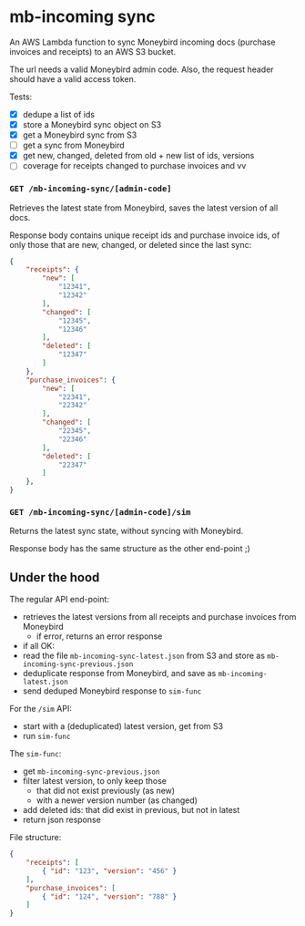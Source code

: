 # mb-incoming sync
An AWS Lambda function to sync Moneybird incoming docs (purchase invoices and receipts) to an AWS S3 bucket.

The url needs a valid Moneybird admin code. Also, the request header should have a valid access token.

Tests:

- [x] dedupe a list of ids
- [x] store a Moneybird sync object on S3
- [x] get a Moneybird sync from S3
- [ ] get a sync from Moneybird
- [x] get new, changed, deleted from old + new list of ids, versions
- [ ] coverage for receipts changed to purchase invoices and vv

### `GET /mb-incoming-sync/[admin-code]`
Retrieves the latest state from Moneybird, saves the latest version of all docs.

Response body contains unique receipt ids and purchase invoice ids, of only those that are new, changed, or deleted since the last sync:
```json
{
    "receipts": { 
        "new": [
            "12341",
            "12342"
        ],
        "changed": [
            "12345",
            "12346"
        ],
        "deleted": [
            "12347"
        ]
    },
    "purchase_invoices": { 
        "new": [
            "22341",
            "22342"
        ],
        "changed": [
            "22345",
            "22346"
        ],
        "deleted": [
            "22347"
        ]
    },
}
```
### `GET /mb-incoming-sync/[admin-code]/sim`
Returns the latest sync state, without syncing with Moneybird.

Response body has the same structure as the other end-point ;)

## Under the hood
The regular API end-point:

- retrieves the latest versions from all receipts and purchase invoices from Moneybird
    - if error, returns an error response
- if all OK:
- read the file `mb-incoming-sync-latest.json` from S3 and store as `mb-incoming-sync-previous.json`
- deduplicate response from Moneybird, and save as `mb-incoming-latest.json`
- send deduped Moneybird response to `sim-func`

For the `/sim` API:

- start with a (deduplicated) latest version, get from S3
- run `sim-func`

The `sim-func`:
- get `mb-incoming-sync-previous.json`
- filter latest version, to only keep those
    - that did not exist previously (as new)
    - with a newer version number (as changed)
- add deleted ids: that did exist in previous, but not in latest
- return json response

File structure:
```json
{
    "receipts": [
        { "id": "123", "version": "456" }
    ],
    "purchase_invoices": [
        { "id": "124", "version": "788" }
    ]
}